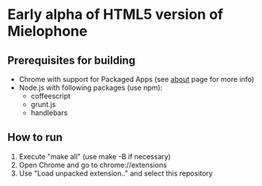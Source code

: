 # Early alpha of HTML5 version of Mielophone 

## Prerequisites for building

* Chrome with support for Packaged Apps (see [about](http://developer.chrome.com/apps/about_apps.html) page for more info)
* Node.js with following packages (use npm):
    * coffeescript 
    * grunt.js
    * handlebars

## How to run

1. Execute "make all" (use make -B if necessary)
2. Open Chrome and go to chrome://extensions
3. Use "Load unpacked extension.." and select this repository